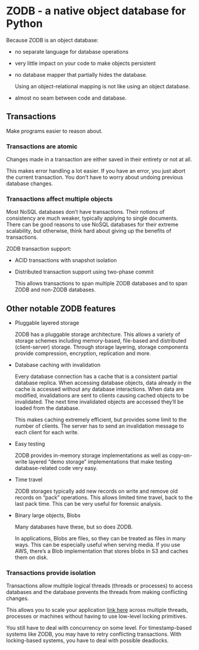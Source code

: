 # ZODB - a native object database for Python #

Because ZODB is an object database:

*   no separate language for database operations

*   very little impact on your code to make objects persistent

*   no database mapper that partially hides the database.

    Using an object-relational mapping is not like using an object database.

*   almost no seam between code and database.


## Transactions ##

Make programs easier to reason about.

### Transactions are atomic

Changes made in a transaction are either saved in their entirety or not at all.

This makes error handling a lot easier. If you have an error, you just abort
the current transaction. You don’t have to worry about undoing previous
database changes.


### Transactions affect multiple objects

Most NoSQL databases don’t have transactions. Their notions of consistency are
much weaker, typically applying to single documents. There can be good reasons
to use NoSQL databases for their extreme scalability, but otherwise, think hard
about giving up the benefits of transactions.

ZODB transaction support:

-   ACID transactions with snapshot isolation
-   Distributed transaction support using two-phase commit

    This allows transactions to span multiple ZODB databases and to span ZODB
    and non-ZODB databases.

## Other notable ZODB features

*   Pluggable layered storage

    ZODB has a pluggable storage architecture. This allows a variety of storage
    schemes including memory-based, file-based and distributed (client-server)
    storage. Through storage layering, storage components provide compression,
    encryption, replication and more.

*   Database caching with invalidation

    Every database connection has a cache that is a consistent partial database
    replica. When accessing database objects, data already in the cache is accessed
    without any database interactions. When data are modified, invalidations are
    sent to clients causing cached objects to be invalidated. The next time
    invalidated objects are accessed they’ll be loaded from the database.

    This makes caching extremely efficient, but provides some limit to the number
    of clients. The server has to send an invalidation message to each client for
    each write.

*   Easy testing

    ZODB provides in-memory storage implementations as well as copy-on-write
    layered “demo storage” implementations that make testing database-related code
    very easy.

*   Time travel

    ZODB storages typically add new records on write and remove old records on
    “pack” operations. This allows limited time travel, back to the last pack time.
    This can be very useful for forensic analysis.

*   Binary large objects, Blobs

    Many databases have these, but so does ZODB.

    In applications, Blobs are files, so they can be treated as files in many ways.
    This can be especially useful when serving media. If you use AWS, there’s a
    Blob implementation that stores blobs in S3 and caches them on disk.


### Transactions provide isolation

Transactions allow multiple logical threads (threads or processes) to access
databases and the database prevents the threads from making conflicting
changes.

This allows you to scale your application [link here][1] across multiple
threads, processes or machines without having to use low-level locking
primitives.

You still have to deal with concurrency on some level. For timestamp-based
systems like ZODB, you may have to retry conflicting transactions. With
locking-based systems, you have to deal with possible deadlocks.


[1]: http://slashdot.org
[2]: http://slashdot.org
[link text itself]: http://slashdot.org
